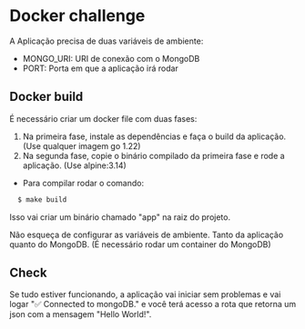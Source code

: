 # Docker challenge

A Aplicação precisa de duas variáveis de ambiente:
- MONGO_URI: URI de conexão com o MongoDB
- PORT: Porta em que a aplicação irá rodar

## Docker build
É necessário criar um docker file com duas fases:
1. Na primeira fase, instale as dependências e faça o build da aplicação. (Use qualquer imagem go 1.22)
2. Na segunda fase, copie o binário compilado da primeira fase e rode a aplicação. (Use alpine:3.14)

- Para compilar rodar o comando:
```bash
  $ make build
```
Isso vai criar um binário chamado "app" na raiz do projeto.

Não esqueça de configurar as variáveis de ambiente. Tanto da aplicação quanto do MongoDB.
(É necessário rodar um container do MongoDB)

## Check

Se tudo estiver funcionando, a aplicação vai iniciar sem problemas e vai logar "✅ Connected to mongoDB." e você terá acesso a rota que retorna um json com a mensagem "Hello World!".
